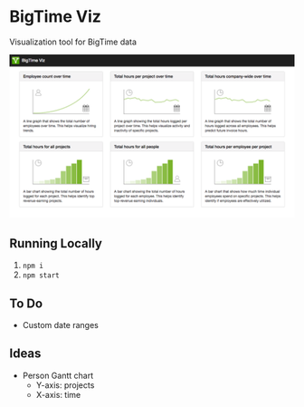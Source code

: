 # BigTime Viz
Visualization tool for BigTime data

![](./public/images/screenshot.png)

## Running Locally
1. `npm i`
1. `npm start`

## To Do
* Custom date ranges

## Ideas
* Person Gantt chart
  * Y-axis: projects
  * X-axis: time
